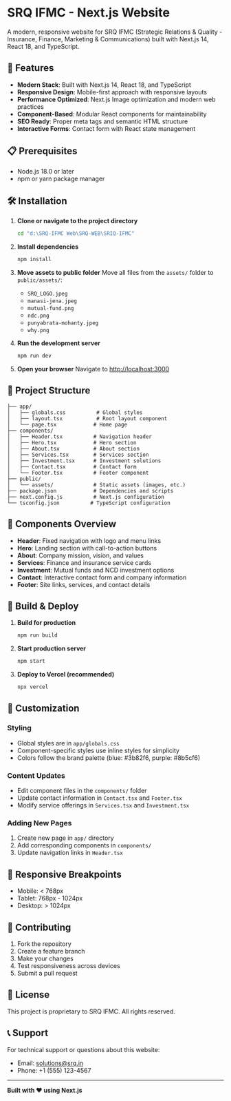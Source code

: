 # SRQ IFMC - Next.js Website

A modern, responsive website for SRQ IFMC (Strategic Relations & Quality - Insurance, Finance, Marketing & Communications) built with Next.js 14, React 18, and TypeScript.

## 🚀 Features

- **Modern Stack**: Built with Next.js 14, React 18, and TypeScript
- **Responsive Design**: Mobile-first approach with responsive layouts
- **Performance Optimized**: Next.js Image optimization and modern web practices
- **Component-Based**: Modular React components for maintainability
- **SEO Ready**: Proper meta tags and semantic HTML structure
- **Interactive Forms**: Contact form with React state management

## 📋 Prerequisites

- Node.js 18.0 or later
- npm or yarn package manager

## 🛠️ Installation

1. **Clone or navigate to the project directory**
   ```bash
   cd "d:\SRQ-IFMC Web\SRQ-WEB\SRIQ-IFMC"
   ```

2. **Install dependencies**
   ```bash
   npm install
   ```

3. **Move assets to public folder**
   Move all files from the `assets/` folder to `public/assets/`:
   - `SRQ_LOGO.jpeg`
   - `manasi-jena.jpeg` 
   - `mutual-fund.png`
   - `ndc.png`
   - `punyabrata-mohanty.jpeg`
   - `why.png`

4. **Run the development server**
   ```bash
   npm run dev
   ```

5. **Open your browser**
   Navigate to [http://localhost:3000](http://localhost:3000)

## 📁 Project Structure

```
├── app/
│   ├── globals.css          # Global styles
│   ├── layout.tsx           # Root layout component
│   └── page.tsx            # Home page
├── components/
│   ├── Header.tsx          # Navigation header
│   ├── Hero.tsx            # Hero section
│   ├── About.tsx           # About section
│   ├── Services.tsx        # Services section
│   ├── Investment.tsx      # Investment solutions
│   ├── Contact.tsx         # Contact form
│   └── Footer.tsx          # Footer component
├── public/
│   └── assets/             # Static assets (images, etc.)
├── package.json            # Dependencies and scripts
├── next.config.js          # Next.js configuration
└── tsconfig.json          # TypeScript configuration
```

## 🎨 Components Overview

- **Header**: Fixed navigation with logo and menu links
- **Hero**: Landing section with call-to-action buttons
- **About**: Company mission, vision, and values
- **Services**: Finance and insurance service cards
- **Investment**: Mutual funds and NCD investment options
- **Contact**: Interactive contact form and company information
- **Footer**: Site links, services, and contact details

## 🚀 Build & Deploy

1. **Build for production**
   ```bash
   npm run build
   ```

2. **Start production server**
   ```bash
   npm start
   ```

3. **Deploy to Vercel (recommended)**
   ```bash
   npx vercel
   ```

## 🔧 Customization

### Styling
- Global styles are in `app/globals.css`
- Component-specific styles use inline styles for simplicity
- Colors follow the brand palette (blue: #3b82f6, purple: #8b5cf6)

### Content Updates
- Edit component files in the `components/` folder
- Update contact information in `Contact.tsx` and `Footer.tsx`
- Modify service offerings in `Services.tsx` and `Investment.tsx`

### Adding New Pages
1. Create new page in `app/` directory
2. Add corresponding components in `components/`
3. Update navigation links in `Header.tsx`

## 📱 Responsive Breakpoints

- Mobile: < 768px
- Tablet: 768px - 1024px  
- Desktop: > 1024px

## 🤝 Contributing

1. Fork the repository
2. Create a feature branch
3. Make your changes
4. Test responsiveness across devices
5. Submit a pull request

## 📄 License

This project is proprietary to SRQ IFMC. All rights reserved.

## 📞 Support

For technical support or questions about this website:
- Email: solutions@srq.in
- Phone: +1 (555) 123-4567

---

**Built with ❤️ using Next.js**
